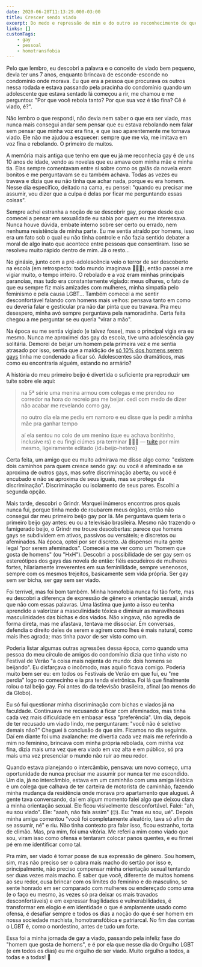 ```yaml
---
date: 2020-06-28T11:13:29.000-03:00
title: Crescer sendo viado
excerpt: Do medo e repressão de mim e do outro ao reconhecimento de que ser viado é força, não fraqueza
links: []
customTags:
    - gay
    - pessoal
    - homotransfobia
---
```


Pelo que lembro, eu descobri a palavra e o conceito de viado bem pequeno, devia ter uns 7 anos, enquanto brincava de esconde-esconde no condomínio onde morava. Eu que era a pessoa que procurava os outros nessa rodada e estava passando pela pracinha do condomínio quando um adolescente que estava sentado lá começou a rir, me chamou e me perguntou: "Por que você rebola tanto? Por que sua voz é tão fina? Cê é viado, é?".

Não lembro o que respondi, não devia nem saber o que era ser viado, mas nunca mais consegui andar sem pensar que eu estava rebolando nem falar sem pensar que minha voz era fina, e que isso aparentemente me tornava viado. Ele não me ajudou a esquecer: sempre que me via, me imitava em voz fina e rebolando. O primeiro de muitos.

A memória mais antiga que tenho em que eu já me reconhecia gay é de uns 10 anos de idade, vendo as novelas que eu amava com minha mãe e minha tia. Elas sempre comentavam entre si sobre como os galãs da novela eram bonitos e me perguntavam se eu também achava. Todas as vezes eu travava e dizia que eu não tinha que achar nada, porque eu era homem. Nesse dia específico, deitado na cama, eu pensei: "quando eu precisar me assumir, vou dizer que a culpa é delas por ficar me perguntando essas coisas".

Sempre achei estranha a noção de se descobrir gay, porque desde que comecei a pensar em sexualidade eu sabia por quem eu me interessava. Nunca houve dúvida, embate interno sobre ser certo ou errado, nem nenhuma resistência de minha parte. Eu me sentia atraído por homens, isso era um fato sob o qual eu não tinha controle e não fazia sentido debater a moral de algo inato que acontece entre pessoas que consentiram. Isso se resolveu muito rápido dentro de mim. Já o resto...

No ginásio, junto com a pré-adolescência veio o terror de ser descoberto na escola (em retrospecto: todo mundo imaginava 🤷🏽‍♂️), então passei a me vigiar muito, o tempo inteiro. O rebolado e a voz eram minhas principais paranoias, mas tudo era constantemente vigiado: meus olhares, o fato de que eu sempre fiz mais amizades com mulheres, minha simpatia pelo feminismo e pela causa LGBT... Também comecei a me sentir desconfortável falando com homens mais velhos: pensava tanto em como eu deveria falar e gesticular pra não dar pinta que eu travava. Pra meu desespero, minha avó sempre perguntava pela namoradinha. Certa feita chegou a me perguntar se eu queria "virar a mão".

Na época eu me sentia vigiado (e talvez fosse), mas o principal vigia era eu mesmo. Nunca me aproximei das gay da escola, tive uma adolescência gay solitária. Demorei de beijar um homem pela primeira vez e me sentia atrasado por isso, sentia que a maldição de [só 10% dos homens serem gays](https://pt.wikipedia.org/wiki/Demografia_das_orienta%C3%A7%C3%B5es_sexuais#Brasil) tinha me condenado a ficar só. Adolescentes são dramáticos, mas como eu encontraria alguém, estando no armário?

A história do meu primeiro beijo é divertida o suficiente pra reproduzir um tuíte sobre ele aqui:

> na 5ª série uma menina armou com colegas e me prendeu no corredor na hora do recreio pra me beijar. cedi com medo de dizer não acabar me revelando como gay.
>
> no outro dia ela me pediu em namoro e eu disse que ia pedir a minha mãe pra ganhar tempo
>
> aí ela sentou no colo de um menino (que eu achava bonitinho, inclusive rs) e eu fingi ciúmes pra terminar 🤷🏽‍♂️
> — [tuíte](ttps://twitter.com/vhfmag/status/1270021339454279680) por mim mesmo, ligeiramente editado {id=beijo-hetero}

Certa feita, um amigo que eu muito admirava me disse algo como: "existem dois caminhos para quem cresce sendo gay: ou você é afeminado e se aproxima de outros gays, mas sofre discriminação aberta; ou você é encubado e não se aproxima de seus iguais, mas se protege da discriminação". Discriminação ou isolamento de seus pares. Escolhi a segunda opção.

Mais tarde, descobri o Grindr. Marquei inúmeros encontros pros quais nunca fui, porque tinha medo de roubarem meus órgãos, então não consegui dar meu primeiro beijo gay por lá. Me perguntava quem teria o primeiro beijo gay antes: eu ou a televisão brasileira. Mesmo não trazendo o famigerado beijo, o Grindr me trouxe descobertas: parece que homens gays se subdividem em ativos, passivos ou versáteis; e discretos ou afeminados. Na época, optei por ser discreto. Já dispensei muita gente legal "por serem afeminados". Comecei a me ver como um "homem que gosta de homens" (ou "HxH"). Descobri a possibilidade de ser gay sem os estereótipos dos gays das novela de então: fiéis escudeiros de mulheres fortes, hilariamente irreverentes em sua feminilidade, sempre venenosos, sempre com os mesmos trejeitos, basicamente sem vida própria. Ser gay sem ser bicha, ser gay sem ser viado.

Foi terrível, mas foi bom também. Minha homofobia nunca foi tão forte, mas eu descobri a diferença de expressão de gênero e orientação sexual, ainda que não com essas palavras. Uma lástima que junto a isso eu tenha aprendido a valorizar a masculinidade tóxica e diminuir as maravilhosas masculinidades das bichas e dos viados. Não xingava, não agredia de forma direta, mas me afastava, tentava me dissociar. Em conversas, defendia o direito deles de serem e agirem como lhes é mais natural, como mais lhes agrada; mas tinha pavor de ser visto como um.

Poderia listar algumas outras agressões dessa época, como quando uma pessoa do meu círculo de amigos do condomínio dizia que tinha visto no Festival de Verão "a coisa mais nojenta do mundo: dois homens se beijando". Eu disfarçava o incômodo, mas aquilo ficava comigo. Poderia muito bem ser eu: em todos os Festivais de Verão em que fui, eu "me perdia" logo no comecinho e ia pra tenda eletrônica. Foi lá que finalmente rolou o tal beijo gay. Foi antes do da televisão brasileira, afinal (ao menos do da Globo).

Eu só fui questionar minha discriminação com bichas e viados já na faculdade. Continuava me recusando a ficar com afeminados, mas tinha cada vez mais dificuldade em embasar essa "preferência". Um dia, depois de ter recusado um viado lindo, me perguntaram: "você não é seletivo demais não?" Cheguei à conclusão de que sim. Ficamos no dia seguinte. Daí em diante foi uma avalanche: me divertia cada vez mais me referindo a mim no feminino, brincava com minha própria rebolada, com minha voz fina, dizia mais uma vez que era viado em voz alta e em público, só pra mais uma vez presenciar o mundo não ruir ao meu redor.

Quando estava planejando o intercâmbio, pensava: um novo começo, uma oportunidade de nunca precisar me assumir por nunca ter me escondido. Um dia, já no intercâmbio, estava em um caminhão com uma amiga lésbica e um colega que calhava de ter carteira de motorista de caminhão, fazendo minha mudança da residência onde morava pro apartamento que aluguei. A gente tava conversando, daí em algum momento falei algo que deixou clara a minha orientação sexual. Ele ficou visivelmente desconfortável. Falei: "ah, eu sou viado". Ele: "aaah, não fala assim" (🙄). Eu: "mas eu sou, ué". Depois minha amiga comentou "você foi completamente aleatório, tava só afim de se assumir, né" e riu. Não tinha contexto pra falar isso, ficou estranho, torta de climão. Mas, pra mim, foi uma vitória. Me referi a mim como viado que sou, viram isso como ofensa e tentaram colocar panos quentes, e eu firmei pé em me identificar como tal.

Pra mim, ser viado é tomar posse de sua expressão de gênero. Sou homem, sim, mas não preciso ser o cabra mais macho do sertão por isso e, principalmente, não preciso compensar minha orientação sexual tentando ser duas vezes mais macho. É saber que você, diferente de muitos homens ao seu redor, ousa brincar com os limites do feminino e do masculino, se sente honrado em ser comparado com mulheres ou endereçado como uma (e o faço eu mesmo, às vezes só pra deixar os mais travados desconfortáveis) e em expressar fragilidades e vulnerabilidades, é transformar em elogio e em identidade o que é amplamente usado como ofensa, é desafiar sempre e todos os dias a noção do que é ser homem em nossa sociedade machista, homotransfóbica e patriarcal. No fim das contas o LGBT é, como o nordestino, antes de tudo um forte.

Essa foi a minha jornada de gay a viado, passando pela infeliz fase do "homem que gosta de homens", e é por ela que nesse dia do Orgulho LGBT (e em todos os dias) eu me orgulho de ser viado. Muito orgulho a todos, a todas e a todxs! 🌈

